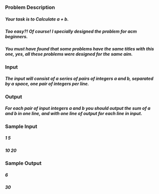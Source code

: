 ### Problem Description
##### Your task is to Calculate a + b.
##### Too easy?! Of course! I specially designed the problem for acm beginners. 
##### You must have found that some problems have the same titles with this one, yes, all these problems were designed for the same aim. 
 

### Input
##### The input will consist of a series of pairs of integers a and b, separated by a space, one pair of integers per line. 
 

### Output
##### For each pair of input integers a and b you should output the sum of a and b in one line, and with one line of output for each line in input. 
 

### Sample Input
##### 1 5
##### 10 20
 

### Sample Output
##### 6
##### 30
 
